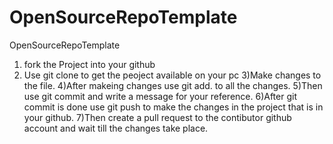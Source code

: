 # OpenSourceRepoTemplate
OpenSourceRepoTemplate

1) fork the Project into your github
2) Use git clone to get the peoject available on your pc
3)Make changes to the file.
4)After makeing changes use git add. to all the changes.
5)Then use git commit and write a message for your reference.
6)After git commit is done use git push to make the changes in the project that is in your github.
7)Then create a pull request to the contibutor github account and wait till the changes take place.
